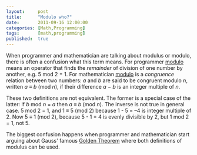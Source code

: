```yaml
---
layout:     post
title:      "Modulo who?"
date:       2011-09-16 12:00:00
categories: [Math,Programming]
tags:       [math,programming]
published:  true
---
```


When programmer and mathematician are talking about modulus or modulo, there is often a confusion what this term means. For programmer [modulo][1] means an operator that finds the *remainder* of division of one number by another, e.g. 5&nbsp;mod&nbsp;2 = 1. For mathematician [modulo][2] is a *congruence* relation between two numbers: *a* and *b* are said to be congruent modulo *n*, written *a*&nbsp;&#8801;&nbsp;*b*&nbsp;(mod&nbsp;*n*), if their difference *a*&nbsp;&#8722;&nbsp;*b* is an integer multiple of *n*.

These two definitions are not equivalent. The former is a special case of the latter: if *b*&nbsp;mod&nbsp;*n* = *a* then *a*&nbsp;&#8801;&nbsp;*b*&nbsp;(mod&nbsp;*n*). The inverse is not true in general case. 5&nbsp;mod&nbsp;2 = 1, and 1&nbsp;&#8801;&nbsp;5&nbsp;(mod&nbsp;2) because 1&nbsp;-&nbsp;5&nbsp;=&nbsp;–4 is integer multiple of 2. Now 5&nbsp;&#8801;&nbsp;1&nbsp;(mod&nbsp;2), because 5&nbsp;-&nbsp;1&nbsp;=&nbsp;4 is evenly divisible by 2, but 1&nbsp;mod&nbsp;2 = 1, not 5.

The biggest confusion happens when programmer and mathematician start arguing about Gauss' famous [Golden Theorem][3] where both definitions of modulus can be used.


[1]: http://en.wikipedia.org/wiki/Modulo_operator
[2]: http://en.wikipedia.org/wiki/Modular_arithmetic
[3]: http://mathworld.wolfram.com/QuadraticReciprocityTheorem.html
